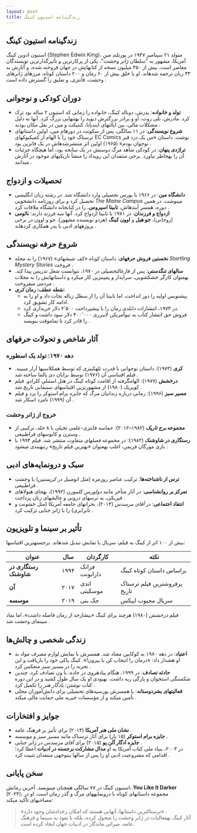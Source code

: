 ```yaml
---
layout: post
title: زندگینامه استیون کینگ
---
```


## زندگینامه استیون کینگ  
استیون ادوین کینگ (Stephen Edwin King)، متولد ۲۱ سپتامبر ۱۹۴۷ در پورتلندِ مینِ آمریکا، مشهور به "سلطان ژانر وحشت"، یکی از پرکارترین و تأثیرگذارترین نویسندگان معاصر است. بیش از ۳۵۰ میلیون نسخه از کتابهایش در جهان فروخته شده، و آثارش به ۳۳ زبان ترجمه شدهاند. او با خلق بیش از ۶۰ رمان و ۲۰۰ داستان کوتاه، مرزهای ژانرهای وحشت، فانتزی، و تعلیق را گسترش داده است .  

## دوران کودکی و نوجوانی  
- **تولد و خانواده**: پدرش، دونالد کینگ، خانواده را زمانی که استیون ۲ ساله بود ترک کرد. مادرش، نلی روث، او و برادر بزرگترش دیوید را بهتنهایی بزرگ کرد. آنها به دلیل مشکلات مالی، بین ایالتهای ایندیانا، کنتیکت و مین در نقل مکان بودند .  
- **شروع نویسندگی**: در ۱۱ سالگی، پس از سکونت در دورهامِ مین، اولین داستانهای ترسناک خود را با الهام از کمیکبوکهای EC Comics نوشت. داستان «من یک دزد قبر نوجوان بودم» (۱۹۶۵) اولین اثر منتشرشدهاش در یک فانزین بود .  
- **تراژدی پنهان**: در کودکی شاهد مرگ دوستش در یک سانحه بود، اما هیچگاه جزئیات آن را بهخاطر نیاورد. برخی منتقدان این رویداد را منشأ تاریکیهای موجود در آثارش میدانند .  

## تحصیلات و ازدواج  
- **دانشگاه مین**: در ۱۹۶۶ با بورس تحصیلی وارد دانشگاه شد. در رشته زبان انگلیسی تحصیل کرد و برای روزنامه دانشجویی *The Maine Campus* مینوشت. در همین دوره، همسر آیندهاش، **تابیتا اسپروس**، را در کتابخانه دانشگاه ملاقات کرد .  
- **ازدواج و فرزندان**: در ۱۹۷۱ با تابیتا ازدواج کرد. آنها سه فرزند دارند: **نائومی** (روحانی)، **جو هیل** و **اوون کینگ** (هردو نویسنده مشهور). جو و اوون در برخی پروژههای ادبی با پدر همکاری کردهاند .  

## شروع حرفه نویسندگی  
- **نخستین فروش حرفهای**: داستان کوتاه «کف شیشهای» (۱۹۶۷) را به مجله *Startling Mystery Stories* فروخت .  
- **سالهای تنگدستی**: پس از فارغالتحصیلی در ۱۹۷۰، نتوانست شغل تدریس پیدا کند. بهعنوان کارگر خشکشویی، سرایدار و پمپبنزین کار میکرد و داستانهایش را به مجلات مردمی میفروخت .  
- **نقطه عطف: رمان *کری***:  
  - پیشنویس اولیه را دور انداخت، اما تابیتا آن را از سطل زباله نجات داد و او را به ادامه کار تشویق کرد.  
  - در ۱۹۷۳، انتشارات دابلدی رمان را با پیشپرداخت ۲٬۵۰۰ دلار خریداری کرد.  
  - فروش حق انتشار کتاب به نیوآمریکن لایبرری ۴۰۰٬۰۰۰ دلار سود داشت و کینگ را قادر کرد تا تماموقت بنویسد .  

## آثار شاخص و تحولات حرفهای  
### دهه ۱۹۷۰: تولد یک اسطوره  
- **کری** (۱۹۷۴): داستان نوجوانی با قدرت تلهکینزی که توسط همکلاسیها آزار میبیند. فیلم اقتباسی آن (۱۹۷۶) توسط برایان دی پالما ساخته شد .  
- **درخشش** (۱۹۷۷): الهامگرفته از اقامت کوتاه کینگ در هتل استنلیِ کلرادو. فیلم کوبریک (۱۹۸۰) از مشهورترین اقتباسهای سینمایی تاریخ شد .  
- **مسیر سبز** (۱۹۹۶): رمانی درباره زندانیان مرگ که جایزه برام استوکر را برد و فیلم آن (۱۹۹۹) نامزد اسکار شد .  

### خروج از ژانر وحشت  
- **مجموعه *برج تاریک*** (۱۹۸۲–۲۰۱۲): حماسه فانتزی-علمی تخیلی با ۸ جلد، ترکیبی از وسترن و کابوسهای فراطبیعی .  
- **رستگاری در شاوشنک** (۱۹۸۲): در مجموعه *فصلهای متفاوت* منتشر شد. فیلم ۱۹۹۴ با بازی مورگان فریمن، اغلب بهعنوان «بهترین فیلم تاریخ» رتبهبندی میشود .  

## سبک و درونمایه‌های ادبی  
- **ترس از ناشناخته‌ها**: ترکیب عناصر روزمره (مثل اتومبیل در *کریستین*) با وحشت فراطبیعی .  
- **تمرکز بر روانشناسی**: در آثار متأخر مانند *دولورس کلیبورن* (۱۹۹۲)، بهجای هیولاهای فیزیکی، به ترسهای درونی و چالشهای زنان پرداخت .  
- **انتقاد اجتماعی**: در *آقای مرسدس* (۲۰۱۴)، بحرانهای جامعه آمریکا (مثل خشونت و نابرابری) را با ژانر جنایی ترکیب کرد .  

## تأثیر بر سینما و تلویزیون  
بیش از ۱۰۰ اثر از کینگ به فیلم، سریال یا نمایش تبدیل شدهاند. برجستهترین اقتباسها:  

| **عنوان**         | **سال** | **کارگردان**       | **نکته**                     |  
|--------------------|---------|---------------------|------------------------------|  
| **رستگاری در شاوشنک** | ۱۹۹۴    | فرانک دارابونت     | براساس داستان کوتاه کینگ    |  
| **آن**             | ۲۰۱۷    | اندی موسکیتی       | پرفروشترین فیلم ترسناک تاریخ |  
| **موسسه**          | ۲۰۱۹    | جک بنی             | سریال محبوب اپیکس           |  

فیلم *درخشش* (۱۹۸۰) هرچند برای کینگ «بیشازحد از رمان فاصله داشت»، اما نماد سینمای وحشت شد .  

## زندگی شخصی و چالش‌ها  
- **اعتیاد**: در دهه ۱۹۸۰ به کوکایین معتاد شد. همسرش با نمایش لوازم مصرف مواد به او هشدار داد: «درمان را انتخاب کن یا بیرون!». کینگ پاکی خود را بازیافت و این تجربه را در *مسیر سبز* منعکس کرد .  
- **حادثه تصادف**: در ۱۹۹۹، هنگام پیادهروی در جاده، با ون تصادف کرد. چندین شکستگی استخوان و پارگی ریه داشت. بهبودی او یک سال طول کشید و در این دوره کتاب *نوشتن: یادگار هنر* را تکمیل کرد .  
- **فعالیتهای بشردوستانه**: با همسرش بورسیه‌های تحصیلی برای دانش‌آموزان محلی تأمین میکند و از مؤسسات خیریه ملی حمایت مالی میکند .  

## جوایز و افتخارات  
- **نشان ملی هنر آمریکا** (۲۰۱۴) برای تأثیر بر فرهنگ عامه .  
- **جایزه برام استوکر** (۱۵ بار) برای آثار ترسناک مانند *مسیر سبز* و *موسسه* .  
- **جایزه ادگار آلن پو** (۲۰۱۵) برای *آقای مرسدس* در ژانر جنایی .  
در ۲۰۰۳، بنیاد ملی کتاب آمریکا به او **مدال مشارکت برجسته در ادبیات** اعطا کرد؛ اقدامی که مشروعیت ادبی او را پس از سالها بیتوجهی منتقدان تثبیت کرد .  

## سخن پایانی  
استیون کینگ در ۷۷ سالگی همچنان مینویسد. آخرین رمانش، **You Like It Darker** (۲۰۲۴)، مجموعه داستانهای کوتاه با درونمایههای مرگ و گذر زمان است. او در مصاحبهای تأکید میکند:  
> «ترسناکترین داستانها، آنهایی هستند که امکان رخدادشان وجود دارد» .  
آثار کینگ نهفعالیات در ژانر وحشت را متحول کرده، بلکه با نفوذ به سینما و فرهنگ عامه، میراثی ماندگار در ادبیات جهان ایجاد کرده است.
